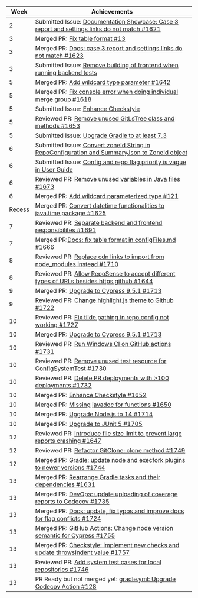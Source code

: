 | Week   | Achievements                                                                                                                                      |
|--------|---------------------------------------------------------------------------------------------------------------------------------------------------|
| 2      | Submitted Issue: [Documentation Showcase: Case 3 report and settings links do not match #1621](https://github.com/reposense/RepoSense/issues/1621) |
| 3      | Merged PR: [Fix table format #13](https://github.com/nus-cs3281/2022/pull/13)                                                                     |
| 3      | Merged PR: [Docs: case 3 report and settings links do not match #1623](https://github.com/reposense/RepoSense/pull/1623)                          |
| 3      | Submitted Issue: [Remove building of frontend when running backend tests](https://github.com/reposense/RepoSense/issues/1630)                     |
| 5      | Merged PR: [Add wildcard type parameter #1642](https://github.com/reposense/RepoSense/pull/1642)                                                  |
| 5      | Merged PR: [Fix console error when doing individual merge group #1618](https://github.com/reposense/RepoSense/pull/1618)                          |
| 5      | Submitted Issue: [Enhance Checkstyle](https://github.com/reposense/RepoSense/issues/1651)                                                         |
| 5      | Reviewed PR: [Remove unused GitLsTree class and methods #1653](https://github.com/reposense/RepoSense/pull/1653)                                  |
| 5      | Submitted Issue: [Upgrade Gradle to at least 7.3](https://github.com/reposense/RepoSense/issues/1661)                                             |
| 6      | Submitted Issue: [Convert zoneId String in RepoConfiguration and SummaryJson to ZoneId object](https://github.com/reposense/RepoSense/issues/1674) |
| 6      | Submitted Issue: [Config and repo flag priority is vague in User Guide](https://github.com/reposense/RepoSense/issues/1676) |
| 6      | Reviewed PR: [Remove unused variables in Java files #1673](https://github.com/reposense/RepoSense/pull/1673) |
| 6      | Merged PR: [Add wildcard parameterized type #121](https://github.com/se-edu/addressbook-level3/pull/121) |
| Recess | Merged PR: [Convert datetime functionalities to java.time package #1625](https://github.com/reposense/RepoSense/pull/1625) |
| 7      | Reviewed PR: [Separate backend and frontend responsibilites #1691](https://github.com/reposense/RepoSense/pull/1691) |
| 7      | Merged PR:[Docs: fix table format in configFiles.md #1666](https://github.com/reposense/RepoSense/pull/1666) |
| 8      | Reviewed PR: [Replace cdn links to import from node_modules instead #1710](https://github.com/reposense/RepoSense/pull/1710) |
| 8      | Reviewed PR: [Allow RepoSense to accept different types of URLs besides https github #1644](https://github.com/reposense/RepoSense/pull/1644) |
| 9      | Merged PR: [Upgrade to Cypress 9.5.1 #1713](https://github.com/reposense/RepoSense/pull/1713) |
| 9      | Reviewed PR: [Change highlight.js theme to Github #1722](https://github.com/reposense/RepoSense/pull/1722) |
| 10     | Reviewed PR: [Fix tilde pathing in repo config not working #1727](https://github.com/reposense/RepoSense/pull/1727/files) |
| 10 | Merged PR: [Upgrade to Cypress 9.5.1 #1713](https://github.com/reposense/RepoSense/pull/1713) |
| 10 | Reviewed PR: [Run Windows CI on GitHub actions #1731](https://github.com/reposense/RepoSense/pull/1731) |
| 10 | Reviewed PR: [Remove unused test resource for ConfigSystemTest #1730](https://github.com/reposense/RepoSense/pull/1730) |
| 10 | Reviewed PR: [Delete PR deployments with >100 deployments #1732](https://github.com/reposense/RepoSense/pull/1732) |
| 10 | Merged PR: [Enhance Checkstyle #1652](https://github.com/reposense/RepoSense/pull/1652) |
| 10 | Merged PR: [Missing javadoc for functions #1650](https://github.com/reposense/RepoSense/pull/1650) |
| 10 | Merged PR: [Upgrade Node.js to 14 #1714](https://github.com/reposense/RepoSense/pull/1714) |
| 10 | Merged PR: [Upgrade to JUnit 5 #1705](https://github.com/reposense/RepoSense/pull/1705) |
| 12 | Reviewed PR: [Introduce file size limit to prevent large reports crashing #1647](https://github.com/reposense/RepoSense/pull/1647) |
| 12 | Reviewed PR: [Refactor GitClone::clone method #1749](https://github.com/reposense/RepoSense/pull/1749) |
| 12 | Merged PR: [Gradle: update node and execfork plugins to newer versions #1744](https://github.com/reposense/RepoSense/pull/1744) |
| 13 | Merged PR: [Rearrange Gradle tasks and their dependencies #1631](https://github.com/reposense/RepoSense/pull/1631) |
| 13 | Merged PR: [DevOps: update uploading of coverage reports to Codecov #1735](https://github.com/reposense/RepoSense/pull/1735) |
| 13 | Merged PR: [Docs: update, fix typos and improve docs for flag conflicts #1724](https://github.com/reposense/RepoSense/pull/1724) |
| 13 | Merged PR: [GitHub Actions: Change node version semantic for Cypress #1755](https://github.com/reposense/RepoSense/pull/1755) |
| 13 | Merged PR: [Checkstyle: implement new checks and update throwsIndent value #1757](https://github.com/reposense/RepoSense/pull/1757) |
| 13 | Reviewed PR: [Add system test cases for local repositories #1746](https://github.com/reposense/RepoSense/pull/1746) |
| 13 | PR Ready but not merged yet: [gradle.yml: Upgrade Codecov Action #128](https://github.com/se-edu/addressbook-level3/pull/128) |
